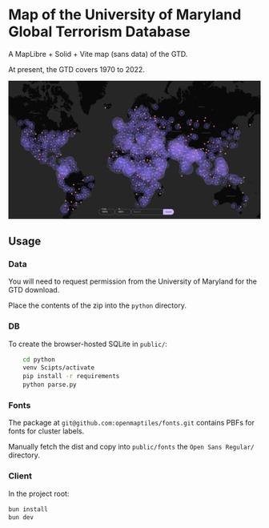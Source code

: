 # Map of the University of Maryland Global Terrorism Database

A MapLibre + Solid + Vite map (sans data) of the GTD.

At present, the GTD covers 1970 to 2022.

![The World](./README/loaded.png)

## Usage

### Data

You will need to request permission from the University of Maryland for the GTD download. 

Place the contents of the zip into the `python` directory.

### DB

To create the browser-hosted SQLite in `public/`:

```bash
    cd python
    venv Scipts/activate
    pip install -r requirements
    python parse.py
```

### Fonts

The package at `git@github.com:openmaptiles/fonts.git` contains PBFs for fonts for cluster labels.

Manually fetch the dist and copy into `public/fonts` the `Open Sans Regular/` directory.

### Client

In the project root:

    bun install
    bun dev
